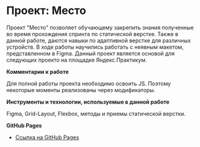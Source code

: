 # Проект: Место

Проект "Место" позволяет обучающему закрепить знания полученные во время прохождения спринта по статической верстке. Также в данной работе, даются навыки по адаптивной верстке для различных устройств. В ходе работы научились работать с неявным макетом, представленном в Figma. Данный проект является основой для следующих проекто на площадке Яндекс.Практикум.

**Комментарии к работе**

Для полной работы проекта необходимо освоить JS. Поэтому некоторые моменты реализованы через модификаторы.

**Инструменты и технологии, используемые в данной работе**

Figma, Grid-Layout, Flexbox, методы и приемы статической верстки.

**GitHub Pages**

* [Ссылка на GitHub Pages](https://mfreenzy.github.io/mesto-project/)

